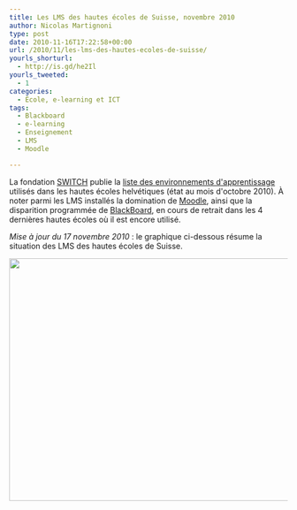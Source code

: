 ```yaml
---
title: Les LMS des hautes écoles de Suisse, novembre 2010
author: Nicolas Martignoni
type: post
date: 2010-11-16T17:22:58+00:00
url: /2010/11/les-lms-des-hautes-ecoles-de-suisse/
yourls_shorturl:
  - http://is.gd/he2Il
yourls_tweeted:
  - 1
categories:
  - École, e-learning et ICT
tags:
  - Blackboard
  - e-learning
  - Enseignement
  - LMS
  - Moodle

---
```

La fondation [SWITCH][1] publie la [liste des environnements d'apprentissage][2] utilisés dans les hautes écoles helvétiques (état au mois d'octobre 2010). À noter parmi les LMS installés la domination de [Moodle][3], ainsi que la disparition programmée de [BlackBoard][4], en cours de retrait dans les 4 dernières hautes écoles où il est encore utilisé.

_Mise à jour du 17 novembre 2010_ : le graphique ci-dessous résume la situation des LMS des hautes écoles de Suisse.

[<img class="size-large wp-image-712 alignnone" title="LMS-CH" src="https://blog.martignoni.net/wp-content/uploads/2010/11/LMS-CH-1024x731.png" alt="" width="614" height="439" srcset="https://blog.martignoni.net/wp-content/uploads/2010/11/LMS-CH-1024x731.png 1024w, https://blog.martignoni.net/wp-content/uploads/2010/11/LMS-CH-300x214.png 300w, https://blog.martignoni.net/wp-content/uploads/2010/11/LMS-CH.png 1133w" sizes="(max-width: 614px) 100vw, 614px" />][5]

 [1]: http://switch.ch/
 [2]: http://www.eduhub.ch/info/lms_installations/
 [3]: http://moodle.org/
 [4]: http://www.blackboard.com/
 [5]: https://blog.martignoni.net/wp-content/uploads/2010/11/LMS-CH.png